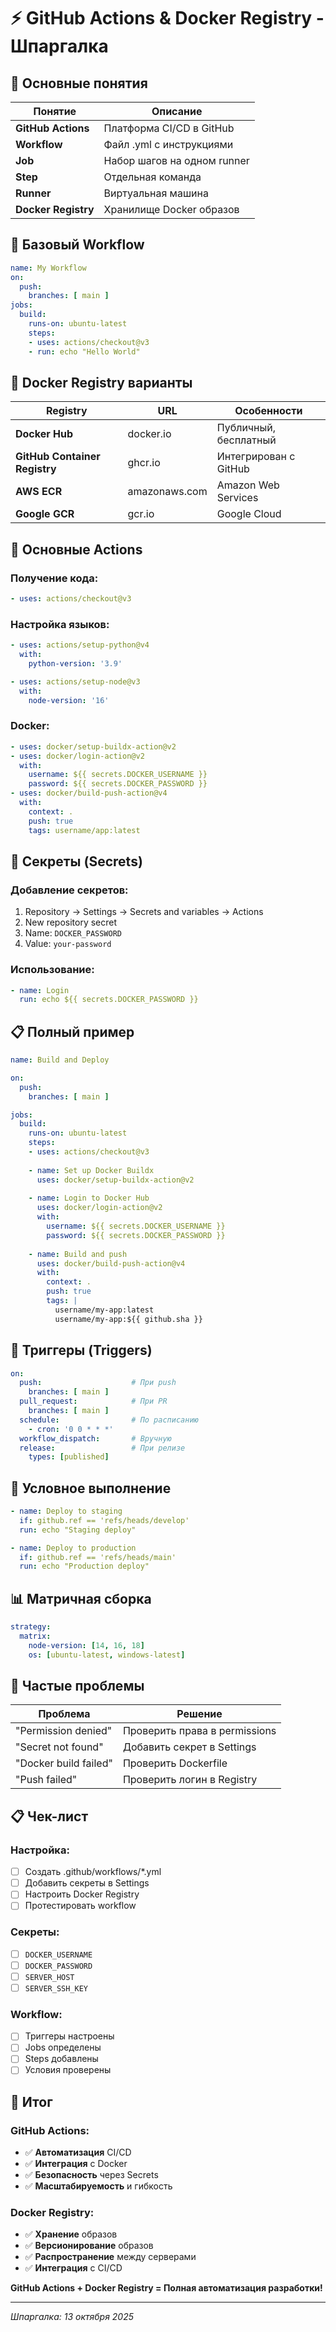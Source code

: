 # ⚡ GitHub Actions & Docker Registry - Шпаргалка

## 🎯 Основные понятия

| Понятие | Описание |
|---------|----------|
| **GitHub Actions** | Платформа CI/CD в GitHub |
| **Workflow** | Файл .yml с инструкциями |
| **Job** | Набор шагов на одном runner |
| **Step** | Отдельная команда |
| **Runner** | Виртуальная машина |
| **Docker Registry** | Хранилище Docker образов |

## 🚀 Базовый Workflow

```yaml
name: My Workflow
on:
  push:
    branches: [ main ]
jobs:
  build:
    runs-on: ubuntu-latest
    steps:
    - uses: actions/checkout@v3
    - run: echo "Hello World"
```

## 🐳 Docker Registry варианты

| Registry | URL | Особенности |
|----------|-----|-------------|
| **Docker Hub** | docker.io | Публичный, бесплатный |
| **GitHub Container Registry** | ghcr.io | Интегрирован с GitHub |
| **AWS ECR** | amazonaws.com | Amazon Web Services |
| **Google GCR** | gcr.io | Google Cloud |

## 🔧 Основные Actions

### Получение кода:
```yaml
- uses: actions/checkout@v3
```

### Настройка языков:
```yaml
- uses: actions/setup-python@v4
  with:
    python-version: '3.9'

- uses: actions/setup-node@v3
  with:
    node-version: '16'
```

### Docker:
```yaml
- uses: docker/setup-buildx-action@v2
- uses: docker/login-action@v2
  with:
    username: ${{ secrets.DOCKER_USERNAME }}
    password: ${{ secrets.DOCKER_PASSWORD }}
- uses: docker/build-push-action@v4
  with:
    context: .
    push: true
    tags: username/app:latest
```

## 🔐 Секреты (Secrets)

### Добавление секретов:
1. Repository → Settings → Secrets and variables → Actions
2. New repository secret
3. Name: `DOCKER_PASSWORD`
4. Value: `your-password`

### Использование:
```yaml
- name: Login
  run: echo ${{ secrets.DOCKER_PASSWORD }}
```

## 📋 Полный пример

```yaml
name: Build and Deploy

on:
  push:
    branches: [ main ]

jobs:
  build:
    runs-on: ubuntu-latest
    steps:
    - uses: actions/checkout@v3
    
    - name: Set up Docker Buildx
      uses: docker/setup-buildx-action@v2
    
    - name: Login to Docker Hub
      uses: docker/login-action@v2
      with:
        username: ${{ secrets.DOCKER_USERNAME }}
        password: ${{ secrets.DOCKER_PASSWORD }}
    
    - name: Build and push
      uses: docker/build-push-action@v4
      with:
        context: .
        push: true
        tags: |
          username/my-app:latest
          username/my-app:${{ github.sha }}
```

## 🎯 Триггеры (Triggers)

```yaml
on:
  push:                    # При push
    branches: [ main ]
  pull_request:            # При PR
    branches: [ main ]
  schedule:                # По расписанию
    - cron: '0 0 * * *'
  workflow_dispatch:       # Вручную
  release:                 # При релизе
    types: [published]
```

## 🔄 Условное выполнение

```yaml
- name: Deploy to staging
  if: github.ref == 'refs/heads/develop'
  run: echo "Staging deploy"

- name: Deploy to production
  if: github.ref == 'refs/heads/main'
  run: echo "Production deploy"
```

## 📊 Матричная сборка

```yaml
strategy:
  matrix:
    node-version: [14, 16, 18]
    os: [ubuntu-latest, windows-latest]
```

## 🚨 Частые проблемы

| Проблема | Решение |
|----------|---------|
| "Permission denied" | Проверить права в permissions |
| "Secret not found" | Добавить секрет в Settings |
| "Docker build failed" | Проверить Dockerfile |
| "Push failed" | Проверить логин в Registry |

## 📋 Чек-лист

### Настройка:
- [ ] Создать .github/workflows/*.yml
- [ ] Добавить секреты в Settings
- [ ] Настроить Docker Registry
- [ ] Протестировать workflow

### Секреты:
- [ ] `DOCKER_USERNAME`
- [ ] `DOCKER_PASSWORD`
- [ ] `SERVER_HOST`
- [ ] `SERVER_SSH_KEY`

### Workflow:
- [ ] Триггеры настроены
- [ ] Jobs определены
- [ ] Steps добавлены
- [ ] Условия проверены

## 🎯 Итог

### GitHub Actions:
- ✅ **Автоматизация** CI/CD
- ✅ **Интеграция** с Docker
- ✅ **Безопасность** через Secrets
- ✅ **Масштабируемость** и гибкость

### Docker Registry:
- ✅ **Хранение** образов
- ✅ **Версионирование** образов
- ✅ **Распространение** между серверами
- ✅ **Интеграция** с CI/CD

**GitHub Actions + Docker Registry = Полная автоматизация разработки!**

---
*Шпаргалка: 13 октября 2025*
